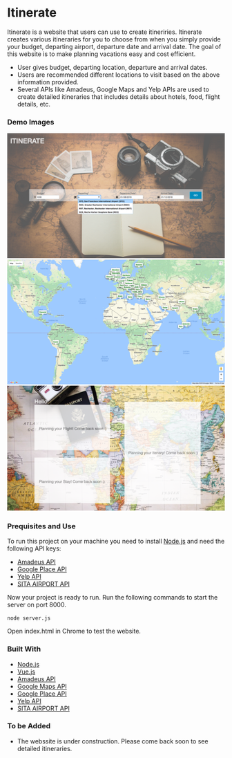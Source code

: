 # Itinerate

Itinerate is a website that users can use to create itineriries. Itinerate creates various itineraries for you to choose from when you simply provide your budget, departing airport, departure date and arrival date. The goal of this website is to make planning vacations easy and cost efficient.
* User gives budget, departing location, departure and arrival dates.
* Users are recommended different locations to visit based on the above information provided.
* Several APIs like Amadeus, Google Maps and Yelp APIs are used to create detailed itineraries that includes details about hotels, food, flight details, etc.

### Demo Images
![home_page](https://github.com/spatelak/Itenerate/blob/master/demo/pg1_home_page.png?raw=true)
![maps_page](https://github.com/spatelak/Itenerate/blob/master/demo/pg2_map_places.png?raw=true)
![itinerary_page](https://github.com/spatelak/Itenerate/blob/master/demo/pg3_itinerary.png?raw=true)

### Prequisites and Use
To run this project on your machine you need to install [Node.js](https://nodejs.org/en/) and need the following API keys:
* [Amadeus API](https://sandbox.amadeus.com/api-catalog)
* [Google Place API](https://developers.google.com/places/documentation/)
* [Yelp API](https://www.yelp.com/fusion)
* [SITA AIRPORT API](https://www.developer.aero/Airport-API/API-Overview)

Now your project is ready to run. Run the following commands to start the server on port 8000.<br>
```
node server.js
```

Open index.html in Chrome to test the website.

### Built With
* [Node.js](https://nodejs.org/en/)
* [Vue.js](https://vuejs.org)
* [Amadeus API](https://sandbox.amadeus.com/api-catalog)
* [Google Maps API](https://developers.google.com/maps/documentation/javascript/)
* [Google Place API](https://developers.google.com/places/documentation/)
* [Yelp API](https://www.yelp.com/fusion)
* [SITA AIRPORT API](https://www.developer.aero/Airport-API/API-Overview)

### To be Added
* The webssite is under construction. Please come back soon to see detailed itineraries.
